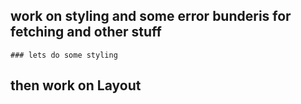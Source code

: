 ## work on styling and some error bunderis for fetching and other stuff
    ### lets do some styling
## then work on Layout
